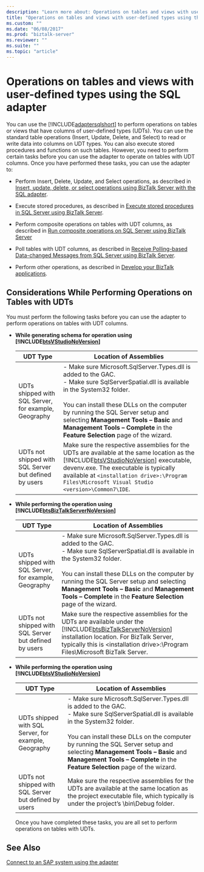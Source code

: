 ```yaml
---
description: "Learn more about: Operations on tables and views with user-defined types using the SQL adapter"
title: "Operations on tables and views with user-defined types using the SQL adapter"
ms.custom: ""
ms.date: "06/08/2017"
ms.prod: "biztalk-server"
ms.reviewer: ""
ms.suite: ""
ms.topic: "article"
---
```

# Operations on tables and views with user-defined types using the SQL adapter
You can use the [!INCLUDE[adaptersqlshort](../../includes/adaptersqlshort-md.md)] to perform operations on tables or views that have columns of user-defined types (UDTs). You can use the standard table operations (Insert, Update, Delete, and Select) to read or write data into columns on UDT types. You can also execute stored procedures and functions on such tables. However, you need to perform certain tasks before you can use the adapter to operate on tables with UDT columns. Once you have performed these tasks, you can use the adapter to:  

-   Perform Insert, Delete, Update, and Select operations, as described in [Insert, update, delete, or select operations using BizTalk Server with the SQL adapter](../../adapters-and-accelerators/adapter-sql/insert-update-delete-or-select-using-the-sql-adapter-in-biztalk-server.md).  

-   Execute stored procedures, as described in [Execute stored procedures in SQL Server using BizTalk Server](../../adapters-and-accelerators/adapter-sql/execute-stored-procedures-in-sql-server-using-biztalk-server.md).  

-   Perform composite operations on tables with UDT columns, as described in [Run composite operations on SQL Server using BizTalk Server](../../adapters-and-accelerators/adapter-sql/run-composite-operations-on-sql-server-using-biztalk-server.md)  

-   Poll tables with UDT columns, as described in [Receive Polling-based Data-changed Messages from SQL Server using BizTalk Server](../../adapters-and-accelerators/adapter-sql/receive-polling-based-data-changed-messages-from-sql-server-using-biztalk.md).  

-   Perform other operations, as described in [Develop your BizTalk applications](../../core/develop-your-biztalk-applications.md).  

## Considerations While Performing Operations on Tables with UDTs  
 You must perform the following tasks before you can use the adapter to perform operations on tables with UDT columns.  

- **While generating schema for operation using [!INCLUDE[btsVStudioNoVersion](../../includes/btsvstudionoversion-md.md)]**  


  |                       UDT Type                        |                                                                                                                                                                        Location of Assemblies                                                                                                                                                                        |
  |-------------------------------------------------------|----------------------------------------------------------------------------------------------------------------------------------------------------------------------------------------------------------------------------------------------------------------------------------------------------------------------------------------------------------------------|
  | UDTs shipped with SQL Server, for example, Geography  | -   Make sure Microsoft.SqlServer.Types.dll is added to the GAC.<br />-   Make sure SqlServerSpatial.dll is available in the System32 folder.<br /><br /> You can install these DLLs on the computer by running the SQL Server setup and selecting **Management Tools – Basic** and **Management Tools – Complete** in the **Feature Selection** page of the wizard. |
  | UDTs not shipped with SQL Server but defined by users |                      Make sure the respective assemblies for the UDTs are available at the same location as the [!INCLUDE[btsVStudioNoVersion](../../includes/btsvstudionoversion-md.md)] executable, devenv.exe. The executable is typically available at `<installation drive>:\Program Files\Microsoft Visual Studio <version>\Common7\IDE`.                      |


- **While performing the operation using [!INCLUDE[btsBizTalkServerNoVersion](../../includes/btsbiztalkservernoversion-md.md)]**  


  |                       UDT Type                        |                                                                                                                                                                        Location of Assemblies                                                                                                                                                                        |
  |-------------------------------------------------------|----------------------------------------------------------------------------------------------------------------------------------------------------------------------------------------------------------------------------------------------------------------------------------------------------------------------------------------------------------------------|
  | UDTs shipped with SQL Server, for example, Geography  | -   Make sure Microsoft.SqlServer.Types.dll is added to the GAC.<br />-   Make sure SqlServerSpatial.dll is available in the System32 folder.<br /><br /> You can install these DLLs on the computer by running the SQL Server setup and selecting **Management Tools – Basic** and **Management Tools – Complete** in the **Feature Selection** page of the wizard. |
  | UDTs not shipped with SQL Server but defined by users |                                     Make sure the respective assemblies for the UDTs are available under the [!INCLUDE[btsBizTalkServerNoVersion](../../includes/btsbiztalkservernoversion-md.md)] installation location. For BizTalk Server, typically this is \<installation drive\>:\Program Files\Microsoft BizTalk Server.                                      |


- **While performing the operation using [!INCLUDE[btsVStudioNoVersion](../../includes/btsvstudionoversion-md.md)]**  

  |UDT Type|Location of Assemblies|  
  |--------------|----------------------------|  
  |UDTs shipped with SQL Server, for example, Geography|-   Make sure Microsoft.SqlServer.Types.dll is added to the GAC.<br />-   Make sure SqlServerSpatial.dll is available in the System32 folder.<br /><br /> You can install these DLLs on the computer by running the SQL Server setup and selecting **Management Tools – Basic** and **Management Tools – Complete** in the **Feature Selection** page of the wizard.|  
  |UDTs not shipped with SQL Server but defined by users|Make sure the respective assemblies for the UDTs are available at the same location as the project executable file, which typically is under the project’s \bin\Debug folder.|  

  Once you have completed these tasks, you are all set to perform operations on tables with UDTs.  

## See Also  
 [Connect to an SAP system using the adapter](../../adapters-and-accelerators/adapter-sap/connect-to-an-sap-system-using-the-adapter.md)
